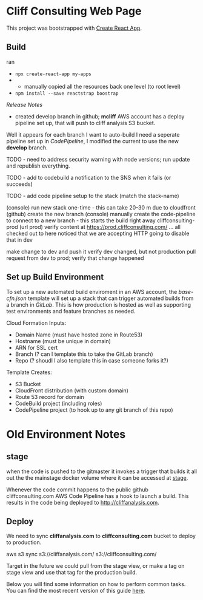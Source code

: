 # Cliff Consulting Web Page

This project was bootstrapped with [Create React App](https://github.com/facebookincubator/create-react-app).

## Build
ran
* `npx create-react-app my-apps`
* - manually copied all the resources back one level (to root level)
* `npm install --save reactstrap boostrap`

*Release Notes*
- created develop branch in github;  **mcliff** AWS account has a deploy pipeline set up, that will push to cliff analysis S3 bucket.

Well it appears for each branch I want to auto-build I need a seperate pipeline set up in *CodePipeline*, I modified the current to use the new **develop** branch.

TODO - need to address security warning with node versions; run update and republish everything.

TODO -  add to codebuild a notification to the SNS when it fails (or succeeds)

TODO - add code pipeline setup to the stack  (match the stack-name)

(console) run new stack one-time - this can take 20-30 m due to cloudfront
(github) create the new branch
(console) manually create the code-pipeline to connect to a new branch - this starts the build right away
cliffconsulting-prod  (url prod)
verify content at https://prod.cliffconsulting.com/
... all checked out to here
 noticed that we are accepting HTTP going to disable that in dev


make change to dev and push it
verify dev changed, but not production
pull request from dev to prod; verify that change happened




## Set up Build Environment

To set up a new automated build enviroment in an AWS account, the *base-cfn.json* template will set up a stack that can trigger automated builds from a branch in *GitLab*. This is how production is hosted as well as supporting test environments and feature branches as needed.

Cloud Formation Inputs:

* Domain Name (must have hosted zone in Route53)
* Hostname (must be unique in domain)
* ARN for SSL cert
* Branch (? can I template this to take the GitLab branch)
* Repo (? shoudl I also template this in case someone forks it?)

Template Creates:

* S3 Bucket
* CloudFront distribution (with custom domain)
* Route 53 record for domain
* CodeBuild project (including roles)
* CodePipeline project (to hook up to any git branch of this repo)


# Old Environment Notes

## stage

when the code is pushed to the gitmaster it invokes a trigger that builds
it all out the the mainstage docker volume where it can be accessed at
[stage](http://mainstage.denvercliffs.com:8000/).

Whenever the code commit happens to the public github cliffconsulting.com AWS Code Pipeline has a hook to launch a build.  This results in the code being deployed to http://cliffanalysis.com.

## Deploy

We need to sync **cliffanalysis.com** to **cliffconsulting.com** bucket to deploy to production.


aws s3 sync s3://cliffanalysis.com/ s3://cliffconsulting.com/

Target in the future we could pull from the stage view, or make a tag on stage view and use that tag for the production build.


Below you will find some information on how to perform common tasks.<br>
You can find the most recent version of this guide [here](https://github.com/facebookincubator/create-react-app/blob/master/packages/react-scripts/template/README.md).
